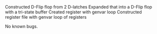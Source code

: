 Constructed D-Flip flop from 2 D-latches
Expanded that into a D-Flip flop with a tri-state buffer
Created register with genvar loop
Constructed register file with genvar loop of registers

No known bugs.
